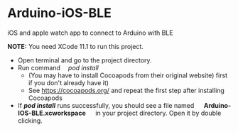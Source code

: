 # Arduino-iOS-BLE
iOS and apple watch app to connect to Arduino with BLE

__NOTE:__ You need XCode 11.1 to run this project.

- Open terminal and go to the project directory.
- Run command &emsp;_pod install_
  - (You may have to install Cocoapods from their original website) first if you don't already have it)
  - See https://cocoapods.org/ and repeat the first step after installing Cocoapods
- If _**pod install**_ runs successfully, you should see a file named &emsp; __Arduino-IOS-BLE.xcworkspace__ &emsp; in your project directory. Open it by double clicking.
